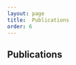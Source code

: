```yaml
---
layout: page
title:  Publications
order: 6
---
```


## Publications

<div id="html" markdown="0">

<script src="https://bibbase.org/show?bib=https%3A%2F%2Fhuhailinguist.github.io%2Fpublications_new%2Fhai_hu_pub.bib&commas=true&jsonp=1&authorFirst=1&filter=authors:Hu\b&nocache=1&theme=simple"></script>

</div>
  
